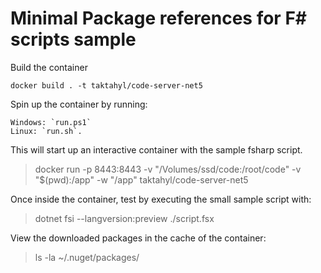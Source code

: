 # Minimal Package references for F# scripts sample

Build the container

```shell
docker build . -t taktahyl/code-server-net5
```

Spin up the container by running:
```shell
Windows: `run.ps1`
Linux: `run.sh`.
```

This will start up an interactive container with the sample fsharp script.

> docker run -p 8443:8443 -v "/Volumes/ssd/code:/root/code" -v "$(pwd):/app" -w "/app" taktahyl/code-server-net5 

Once inside the container, test by executing the small sample script with:

> dotnet fsi --langversion:preview ./script.fsx

View the downloaded packages in the cache of the container:

> ls -la ~/.nuget/packages/